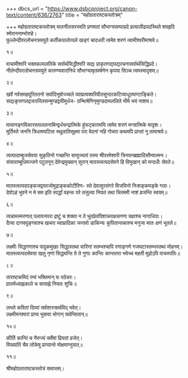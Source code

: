 +++
dbcs_url = "https://www.dsbcproject.org/canon-text/content/636/2763"
title = "महोग्रताराष्टकस्तोत्रम्"

+++
महोग्रताराष्टकस्तोत्रम्
मातर्नीलसरस्वति प्रणमतां सौभाग्यसम्पत्प्रदे 
प्रत्यालीढपदस्थिते शवहृदि स्मेराननाम्भोरुहे।  
फुल्लेन्दीवरलोचनत्रययुते कर्तीकपालोत्पले 
खड्गं चादधती त्वमेव शरणं त्वामीश्वरीमाश्रये॥

१॥

वाचामीश्वरि भक्तकल्पलतिके सर्वार्थसिद्धीश्वरि 
सद्यः प्राकृतगद्यपद्यरचनासर्वार्थसिद्धिप्रदे।  
नीलेन्दीवरलोचनत्रययुते कारुण्यवारांनिधे 
सौभाग्यामृतवर्षणेन कृपया सिञ्च त्वमस्मादृशम्॥

२॥

खर्वे गर्वसमहपूरिततनो सर्पादिभूषोज्ज्वले 
व्याघ्रत्वक्परिवीतसुन्दरकटिव्याधूतघण्टाङ्किते।  
सद्यःकृत्तगलद्रजःपरिलसन्मुण्डद्वयीमूर्धज-
ग्रन्थिश्रेणिनृमुण्डदामललिते भीमे भयं नाशय॥

३॥

मायानङ्गविकाररूपललनाबिन्द्वर्धचन्द्रात्मिके 
हुंफट्कारमयि त्वमेव शरणं मन्त्रात्मिके मादृशः।  
मूर्तिस्ते जननि त्रिधामघटिता स्थूलातिसूक्ष्मा परा 
वेदनां नहि गोचरा कथमपि प्राप्तां नु तामाश्रये॥

४॥

त्वत्पादाम्बुजसेवया सुकृतिनो गच्छन्ति सायुज्यतां 
तस्य श्रीपरमेश्वरी त्रिनयनब्रह्मादिसौम्यात्मनः।  
संसाराम्बुधिमज्जने पटुतनून् देवेन्द्रमुख्यान् सुरान् 
मातस्त्वत्पदसेवने हि विमुखान् को मन्दधीः सेवते॥

५॥

मातस्त्वत्पदपङ्कजद्वयरजोमुद्राङ्ककोटीरिण- 
स्ते देवासुरसंगरे विजयिनो निःशङ्कमङ्के गताः।  
देवोऽहं भुवने न मे सम इति स्पर्द्धां वहन्तः परे 
तत्तुल्या नियतं तथा चिरममी नाशं व्रजन्ति स्वयम्॥

६॥

त्वन्नामस्मरणात् पलायनपरा द्रष्टुं च शक्ता न ते 
भूतप्रेतपिशाचराक्षसगणा यक्षाश्च नागाधिपाः।  
दैत्या दानवपुङ्गवाश्च खचरा व्याघ्रादिका जन्तवो 
डाकिन्यः कुपितान्तकाश्च मनुजा मातः क्षणं भूतले॥

७॥

लक्ष्मीः सिद्धगणाश्च पादुकमुखाः सिद्धास्तथा वारिणां 
स्तम्भश्चापि रणाङ्गणे गजघटास्तम्भस्तथा मोहनम्।  
मातस्त्वत्पदसेवया खलु नृणां सिद्ध्यन्ति ते ते गुणाः 
कान्तिः कान्ततरा भवेच्च महती मूढोऽपि वाचस्पतिः॥

८॥

ताराष्टकमिदं रम्यं भक्तिमान् यः पठेन्नरः।  
प्रातर्मध्याह्नकाले च सायाह्ने नियतः शुचिः॥

९॥

लभते कवितां दिव्यां सर्वशास्त्रार्थविद् भवेत्।  
लक्ष्मीमनश्वरां प्राप्य भुक्त्वा भोगान् यथेप्सितान्॥

१०॥

कीर्ति कान्तिं च नैरुज्यं सर्वेषां प्रियतां व्रजेत्।  
विख्यातिं चैव लोकेषु प्राप्यान्ते मोक्षमाप्नुयात्॥

११॥

श्रीमहोग्रताराष्टकस्तोत्रं समाप्तम्।  
